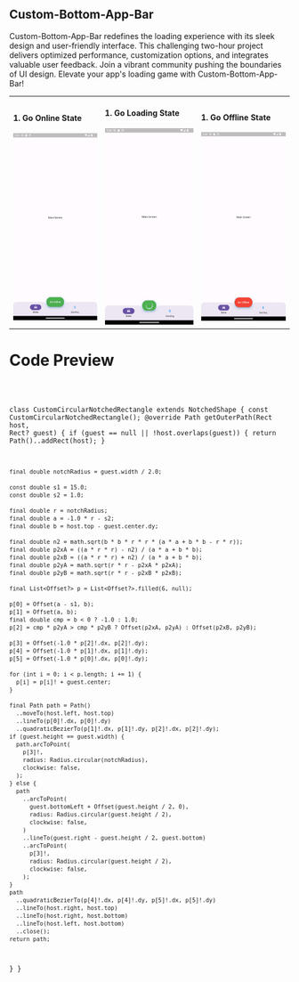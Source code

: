 ## Custom-Bottom-App-Bar

Custom-Bottom-App-Bar redefines the loading experience with its sleek design and user-friendly interface. This challenging two-hour project delivers optimized performance, customization options, and integrates valuable user feedback. Join a vibrant community pushing the boundaries of UI design. Elevate your app's loading game with Custom-Bottom-App-Bar!

<table style="width=100%">
  <tr>
    <td>
      <h4>1. Go Online State</h4>
      <img src="media/Screenshot_1707993521.png" >
    </td>
    <td>
      <h4>1. Go Loading State</h4>
      <img src="media/Screenshot_1707993524.png" >
    </td>
    <td>
      <h4>1. Go Offline State</h4>
      <img src="media/Screenshot_1707993529.png" >
    </td>
  </tr>
</table>

# Code Preview

<code>

class CustomCircularNotchedRectangle extends NotchedShape {
  const CustomCircularNotchedRectangle();
  @override
  Path getOuterPath(Rect host, Rect? guest) {
    if (guest == null || !host.overlaps(guest)) {
      return Path()..addRect(host);
    }

    final double notchRadius = guest.width / 2.0;

    const double s1 = 15.0;
    const double s2 = 1.0;

    final double r = notchRadius;
    final double a = -1.0 * r - s2;
    final double b = host.top - guest.center.dy;

    final double n2 = math.sqrt(b * b * r * r * (a * a + b * b - r * r));
    final double p2xA = ((a * r * r) - n2) / (a * a + b * b);
    final double p2xB = ((a * r * r) + n2) / (a * a + b * b);
    final double p2yA = math.sqrt(r * r - p2xA * p2xA);
    final double p2yB = math.sqrt(r * r - p2xB * p2xB);

    final List<Offset?> p = List<Offset?>.filled(6, null);

    p[0] = Offset(a - s1, b);
    p[1] = Offset(a, b);
    final double cmp = b < 0 ? -1.0 : 1.0;
    p[2] = cmp * p2yA > cmp * p2yB ? Offset(p2xA, p2yA) : Offset(p2xB, p2yB);

    p[3] = Offset(-1.0 * p[2]!.dx, p[2]!.dy);
    p[4] = Offset(-1.0 * p[1]!.dx, p[1]!.dy);
    p[5] = Offset(-1.0 * p[0]!.dx, p[0]!.dy);

    for (int i = 0; i < p.length; i += 1) {
      p[i] = p[i]! + guest.center;
    }

    final Path path = Path()
      ..moveTo(host.left, host.top)
      ..lineTo(p[0]!.dx, p[0]!.dy)
      ..quadraticBezierTo(p[1]!.dx, p[1]!.dy, p[2]!.dx, p[2]!.dy);
    if (guest.height == guest.width) {
      path.arcToPoint(
        p[3]!,
        radius: Radius.circular(notchRadius),
        clockwise: false,
      );
    } else {
      path
        ..arcToPoint(
          guest.bottomLeft + Offset(guest.height / 2, 0),
          radius: Radius.circular(guest.height / 2),
          clockwise: false,
        )
        ..lineTo(guest.right - guest.height / 2, guest.bottom)
        ..arcToPoint(
          p[3]!,
          radius: Radius.circular(guest.height / 2),
          clockwise: false,
        );
    }
    path
      ..quadraticBezierTo(p[4]!.dx, p[4]!.dy, p[5]!.dx, p[5]!.dy)
      ..lineTo(host.right, host.top)
      ..lineTo(host.right, host.bottom)
      ..lineTo(host.left, host.bottom)
      ..close();
    return path;
  }
}

</code>

